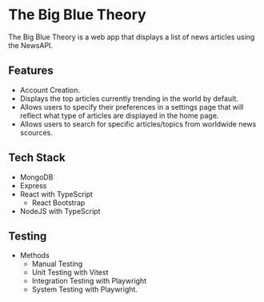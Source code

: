 # The Big Blue Theory

The Big Blue Theory is a web app that displays a list of news articles using the NewsAPI.

## Features

- Account Creation.
- Displays the top articles currently trending in the world by default.
- Allows users to specify their preferences in a settings page that will reflect what type of articles are displayed in the home page.
- Allows users to search for specific articles/topics from worldwide news scources.

## Tech Stack

- MongoDB
- Express
- React with TypeScript
  - React Bootstrap
- NodeJS with TypeScript

## Testing

- Methods
  - Manual Testing
  - Unit Testing with Vitest
  - Integration Testing with Playwright
  - System Testing with Playwright.
